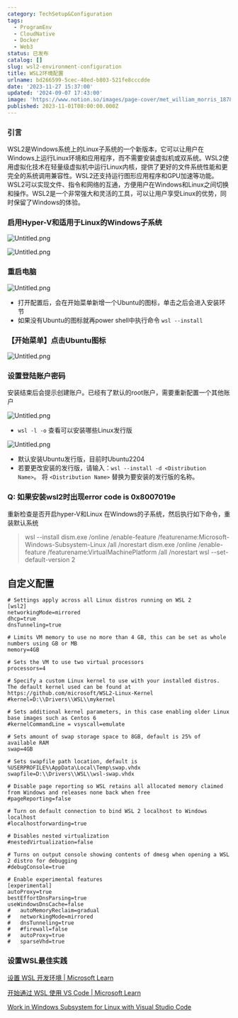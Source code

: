 ```yaml
---
category: TechSetup&Configuration
tags:
  - ProgramEnv
  - CloudNative
  - Docker
  - Web3
status: 已发布
catalog: []
slug: wsl2-environment-configuration
title: WSL2环境配置
urlname: bd266599-5cec-40ed-b803-521fe8cccdde
date: '2023-11-27 15:37:00'
updated: '2024-09-07 17:43:00'
image: 'https://www.notion.so/images/page-cover/met_william_morris_1878.jpg'
published: 2023-11-01T08:00:00.000Z
---
```


### 引言


WSL2是Windows系统上的Linux子系统的一个新版本，它可以让用户在Windows上运行Linux环境和应用程序，而不需要安装虚拟机或双系统。WSL2使用虚拟化技术在轻量级虚拟机中运行Linux内核，提供了更好的文件系统性能和更完全的系统调用兼容性。WSL2还支持运行图形应用程序和GPU加速等功能。WSL2可以实现文件、指令和网络的互通，方便用户在Windows和Linux之间切换和操作。WSL2是一个非常强大和灵活的工具，可以让用户享受Linux的优势，同时保留了Windows的体验。


### 启用Hyper-V和适用于Linux的Windows子系统


![Untitled.png](https://prod-files-secure.s3.us-west-2.amazonaws.com/5d24fe63-e567-4804-86f9-9fdc62e13082/62efe4d1-37d6-4606-a7b8-34dcd63ff38a/Untitled.png?X-Amz-Algorithm=AWS4-HMAC-SHA256&X-Amz-Content-Sha256=UNSIGNED-PAYLOAD&X-Amz-Credential=ASIAZI2LB46652KO7MCY%2F20250414%2Fus-west-2%2Fs3%2Faws4_request&X-Amz-Date=20250414T054048Z&X-Amz-Expires=3600&X-Amz-Security-Token=IQoJb3JpZ2luX2VjEIX%2F%2F%2F%2F%2F%2F%2F%2F%2F%2FwEaCXVzLXdlc3QtMiJIMEYCIQCZ3TQauszLQw%2F0VDPID%2FSyQ3t%2FZN22MITYjE%2BfryRSRgIhAJPWujxBUeG6hFoylQpbtxO8PyCb734hQ44YyYH7L8cTKogECP7%2F%2F%2F%2F%2F%2F%2F%2F%2F%2FwEQABoMNjM3NDIzMTgzODA1IgyNbzL%2BJ%2FXGW9elM1kq3AOwRsQvDBKtisVWWtnm9uVDtO%2BnyiFagK4H63N5cSS9Jng%2Fglld0lh8QJNyj0MVmtjf%2B7cSgNqZBBfhzSoPwaPd7ZsFAc5tgw%2FOM%2BTBaUCWsjk2O5M%2F8%2BGlJtZIH036bQ4Ji5F%2Bj5TdfYCVaQHGpJ55xp17zv3%2BVtbCMELSuW3GQhtO%2FPl9kHD70HAeBZ3QkYEsa%2FtUD4fL0hnZ2LdPnSiIgqmFVOZ2C32CjH43gFwU3LIw76ZKTyEhXYtEkjVSaXiDI96QiS9Z%2BTFZZLCPg5K2O5%2Bfb8PJTin%2BqXJSZmdczGzzDncsbn5ixbJINSg3MZl4dytREyg%2BFu%2Bkdef81nE0p0Hr8%2BluBELmg45UK7Cx6vb2tSkHql4zt0TREuKoa2MnHJJG6jRhxeGBNqQiW11A8dBhQEZWi%2FsNkr5S6%2BUVegN1MIht7f8bM9TfP6k%2BqeGy670%2FdxgsNflU0iy7f3TDuIhwZ3CJo9ASjUG2vX9q%2B4KwBIXSmzlqDd4cRgvGFyuGYlafjvzrQs0E%2F3YEpWhi3dW0pnH6Z3%2BQZAAudKibUAJjoAZZKZ3prsfyk%2Fiio5r0nbFLSLYZi58f9Q5d7Rxui0v6FPuvw1%2Bw2JWD8dDVSTjjuTy3aO1wMPwpHDDcrPK%2FBjqkAdZR%2FJ2emN%2F6lXf9bLEE1IWoXJelb8tv0oGMOi7IJPLG15sQ9YG2M6loPOpUbq%2Bqqwdu1er5JSE9zlPKx6Nl9cnkujcVrYc40Inwu00MSzOmWZsd2n%2BKAzbfQ0oR2H4vLzfB5hw84TIGL3eIaIsKfn1aqwS8GaXZEjdDyzY%2FZ2N16i5LvzdFO%2Fu1DzfpqtbOro%2Bnbwrsb%2FHPAG%2FT8ZORpCtqevuv&X-Amz-Signature=e330e07c956282947f486a6ee809ab1f67b120d61f0f093b60b450ca013d0a5d&X-Amz-SignedHeaders=host&x-id=GetObject)


![Untitled.png](https://prod-files-secure.s3.us-west-2.amazonaws.com/5d24fe63-e567-4804-86f9-9fdc62e13082/74866fe6-9ce5-4055-94c5-4900f6f5ff8b/Untitled.png?X-Amz-Algorithm=AWS4-HMAC-SHA256&X-Amz-Content-Sha256=UNSIGNED-PAYLOAD&X-Amz-Credential=ASIAZI2LB46652KO7MCY%2F20250414%2Fus-west-2%2Fs3%2Faws4_request&X-Amz-Date=20250414T054048Z&X-Amz-Expires=3600&X-Amz-Security-Token=IQoJb3JpZ2luX2VjEIX%2F%2F%2F%2F%2F%2F%2F%2F%2F%2FwEaCXVzLXdlc3QtMiJIMEYCIQCZ3TQauszLQw%2F0VDPID%2FSyQ3t%2FZN22MITYjE%2BfryRSRgIhAJPWujxBUeG6hFoylQpbtxO8PyCb734hQ44YyYH7L8cTKogECP7%2F%2F%2F%2F%2F%2F%2F%2F%2F%2FwEQABoMNjM3NDIzMTgzODA1IgyNbzL%2BJ%2FXGW9elM1kq3AOwRsQvDBKtisVWWtnm9uVDtO%2BnyiFagK4H63N5cSS9Jng%2Fglld0lh8QJNyj0MVmtjf%2B7cSgNqZBBfhzSoPwaPd7ZsFAc5tgw%2FOM%2BTBaUCWsjk2O5M%2F8%2BGlJtZIH036bQ4Ji5F%2Bj5TdfYCVaQHGpJ55xp17zv3%2BVtbCMELSuW3GQhtO%2FPl9kHD70HAeBZ3QkYEsa%2FtUD4fL0hnZ2LdPnSiIgqmFVOZ2C32CjH43gFwU3LIw76ZKTyEhXYtEkjVSaXiDI96QiS9Z%2BTFZZLCPg5K2O5%2Bfb8PJTin%2BqXJSZmdczGzzDncsbn5ixbJINSg3MZl4dytREyg%2BFu%2Bkdef81nE0p0Hr8%2BluBELmg45UK7Cx6vb2tSkHql4zt0TREuKoa2MnHJJG6jRhxeGBNqQiW11A8dBhQEZWi%2FsNkr5S6%2BUVegN1MIht7f8bM9TfP6k%2BqeGy670%2FdxgsNflU0iy7f3TDuIhwZ3CJo9ASjUG2vX9q%2B4KwBIXSmzlqDd4cRgvGFyuGYlafjvzrQs0E%2F3YEpWhi3dW0pnH6Z3%2BQZAAudKibUAJjoAZZKZ3prsfyk%2Fiio5r0nbFLSLYZi58f9Q5d7Rxui0v6FPuvw1%2Bw2JWD8dDVSTjjuTy3aO1wMPwpHDDcrPK%2FBjqkAdZR%2FJ2emN%2F6lXf9bLEE1IWoXJelb8tv0oGMOi7IJPLG15sQ9YG2M6loPOpUbq%2Bqqwdu1er5JSE9zlPKx6Nl9cnkujcVrYc40Inwu00MSzOmWZsd2n%2BKAzbfQ0oR2H4vLzfB5hw84TIGL3eIaIsKfn1aqwS8GaXZEjdDyzY%2FZ2N16i5LvzdFO%2Fu1DzfpqtbOro%2Bnbwrsb%2FHPAG%2FT8ZORpCtqevuv&X-Amz-Signature=badbd28ffbf205f4a683d3a99b102c73bfadb461a259e28ff77c749984125121&X-Amz-SignedHeaders=host&x-id=GetObject)


### 重启电脑


![Untitled.png](https://prod-files-secure.s3.us-west-2.amazonaws.com/5d24fe63-e567-4804-86f9-9fdc62e13082/ed8ca255-2fda-4c1b-9b1a-f1896300e8e7/Untitled.png?X-Amz-Algorithm=AWS4-HMAC-SHA256&X-Amz-Content-Sha256=UNSIGNED-PAYLOAD&X-Amz-Credential=ASIAZI2LB46652KO7MCY%2F20250414%2Fus-west-2%2Fs3%2Faws4_request&X-Amz-Date=20250414T054048Z&X-Amz-Expires=3600&X-Amz-Security-Token=IQoJb3JpZ2luX2VjEIX%2F%2F%2F%2F%2F%2F%2F%2F%2F%2FwEaCXVzLXdlc3QtMiJIMEYCIQCZ3TQauszLQw%2F0VDPID%2FSyQ3t%2FZN22MITYjE%2BfryRSRgIhAJPWujxBUeG6hFoylQpbtxO8PyCb734hQ44YyYH7L8cTKogECP7%2F%2F%2F%2F%2F%2F%2F%2F%2F%2FwEQABoMNjM3NDIzMTgzODA1IgyNbzL%2BJ%2FXGW9elM1kq3AOwRsQvDBKtisVWWtnm9uVDtO%2BnyiFagK4H63N5cSS9Jng%2Fglld0lh8QJNyj0MVmtjf%2B7cSgNqZBBfhzSoPwaPd7ZsFAc5tgw%2FOM%2BTBaUCWsjk2O5M%2F8%2BGlJtZIH036bQ4Ji5F%2Bj5TdfYCVaQHGpJ55xp17zv3%2BVtbCMELSuW3GQhtO%2FPl9kHD70HAeBZ3QkYEsa%2FtUD4fL0hnZ2LdPnSiIgqmFVOZ2C32CjH43gFwU3LIw76ZKTyEhXYtEkjVSaXiDI96QiS9Z%2BTFZZLCPg5K2O5%2Bfb8PJTin%2BqXJSZmdczGzzDncsbn5ixbJINSg3MZl4dytREyg%2BFu%2Bkdef81nE0p0Hr8%2BluBELmg45UK7Cx6vb2tSkHql4zt0TREuKoa2MnHJJG6jRhxeGBNqQiW11A8dBhQEZWi%2FsNkr5S6%2BUVegN1MIht7f8bM9TfP6k%2BqeGy670%2FdxgsNflU0iy7f3TDuIhwZ3CJo9ASjUG2vX9q%2B4KwBIXSmzlqDd4cRgvGFyuGYlafjvzrQs0E%2F3YEpWhi3dW0pnH6Z3%2BQZAAudKibUAJjoAZZKZ3prsfyk%2Fiio5r0nbFLSLYZi58f9Q5d7Rxui0v6FPuvw1%2Bw2JWD8dDVSTjjuTy3aO1wMPwpHDDcrPK%2FBjqkAdZR%2FJ2emN%2F6lXf9bLEE1IWoXJelb8tv0oGMOi7IJPLG15sQ9YG2M6loPOpUbq%2Bqqwdu1er5JSE9zlPKx6Nl9cnkujcVrYc40Inwu00MSzOmWZsd2n%2BKAzbfQ0oR2H4vLzfB5hw84TIGL3eIaIsKfn1aqwS8GaXZEjdDyzY%2FZ2N16i5LvzdFO%2Fu1DzfpqtbOro%2Bnbwrsb%2FHPAG%2FT8ZORpCtqevuv&X-Amz-Signature=3fca6f56991fe7937860e585b07e076d5e6539df8a8811bee82cdb5875e5c701&X-Amz-SignedHeaders=host&x-id=GetObject)

- 打开配置后，会在开始菜单新增一个Ubuntu的图标，单击之后会进入安装环节
- 如果没有Ubuntu的图标就再power shell中执行命令 `wsl --install`

### 【开始菜单】点击Ubuntu图标


![Untitled.png](https://prod-files-secure.s3.us-west-2.amazonaws.com/5d24fe63-e567-4804-86f9-9fdc62e13082/d7415a12-f453-43fe-a604-a208d85638a3/Untitled.png?X-Amz-Algorithm=AWS4-HMAC-SHA256&X-Amz-Content-Sha256=UNSIGNED-PAYLOAD&X-Amz-Credential=ASIAZI2LB46652KO7MCY%2F20250414%2Fus-west-2%2Fs3%2Faws4_request&X-Amz-Date=20250414T054048Z&X-Amz-Expires=3600&X-Amz-Security-Token=IQoJb3JpZ2luX2VjEIX%2F%2F%2F%2F%2F%2F%2F%2F%2F%2FwEaCXVzLXdlc3QtMiJIMEYCIQCZ3TQauszLQw%2F0VDPID%2FSyQ3t%2FZN22MITYjE%2BfryRSRgIhAJPWujxBUeG6hFoylQpbtxO8PyCb734hQ44YyYH7L8cTKogECP7%2F%2F%2F%2F%2F%2F%2F%2F%2F%2FwEQABoMNjM3NDIzMTgzODA1IgyNbzL%2BJ%2FXGW9elM1kq3AOwRsQvDBKtisVWWtnm9uVDtO%2BnyiFagK4H63N5cSS9Jng%2Fglld0lh8QJNyj0MVmtjf%2B7cSgNqZBBfhzSoPwaPd7ZsFAc5tgw%2FOM%2BTBaUCWsjk2O5M%2F8%2BGlJtZIH036bQ4Ji5F%2Bj5TdfYCVaQHGpJ55xp17zv3%2BVtbCMELSuW3GQhtO%2FPl9kHD70HAeBZ3QkYEsa%2FtUD4fL0hnZ2LdPnSiIgqmFVOZ2C32CjH43gFwU3LIw76ZKTyEhXYtEkjVSaXiDI96QiS9Z%2BTFZZLCPg5K2O5%2Bfb8PJTin%2BqXJSZmdczGzzDncsbn5ixbJINSg3MZl4dytREyg%2BFu%2Bkdef81nE0p0Hr8%2BluBELmg45UK7Cx6vb2tSkHql4zt0TREuKoa2MnHJJG6jRhxeGBNqQiW11A8dBhQEZWi%2FsNkr5S6%2BUVegN1MIht7f8bM9TfP6k%2BqeGy670%2FdxgsNflU0iy7f3TDuIhwZ3CJo9ASjUG2vX9q%2B4KwBIXSmzlqDd4cRgvGFyuGYlafjvzrQs0E%2F3YEpWhi3dW0pnH6Z3%2BQZAAudKibUAJjoAZZKZ3prsfyk%2Fiio5r0nbFLSLYZi58f9Q5d7Rxui0v6FPuvw1%2Bw2JWD8dDVSTjjuTy3aO1wMPwpHDDcrPK%2FBjqkAdZR%2FJ2emN%2F6lXf9bLEE1IWoXJelb8tv0oGMOi7IJPLG15sQ9YG2M6loPOpUbq%2Bqqwdu1er5JSE9zlPKx6Nl9cnkujcVrYc40Inwu00MSzOmWZsd2n%2BKAzbfQ0oR2H4vLzfB5hw84TIGL3eIaIsKfn1aqwS8GaXZEjdDyzY%2FZ2N16i5LvzdFO%2Fu1DzfpqtbOro%2Bnbwrsb%2FHPAG%2FT8ZORpCtqevuv&X-Amz-Signature=c0478bda305ee0a57c2e6c0e11ae5ddfc8a83a9a67361c96d0b327f9cd7255f7&X-Amz-SignedHeaders=host&x-id=GetObject)


### 设置登陆账户密码


安装结束后会提示创建账户。已经有了默认的root账户，需要重新配置一个其他账户


![Untitled.png](https://prod-files-secure.s3.us-west-2.amazonaws.com/5d24fe63-e567-4804-86f9-9fdc62e13082/bb38a6ce-031e-4122-9787-de509d2240bf/Untitled.png?X-Amz-Algorithm=AWS4-HMAC-SHA256&X-Amz-Content-Sha256=UNSIGNED-PAYLOAD&X-Amz-Credential=ASIAZI2LB46652KO7MCY%2F20250414%2Fus-west-2%2Fs3%2Faws4_request&X-Amz-Date=20250414T054048Z&X-Amz-Expires=3600&X-Amz-Security-Token=IQoJb3JpZ2luX2VjEIX%2F%2F%2F%2F%2F%2F%2F%2F%2F%2FwEaCXVzLXdlc3QtMiJIMEYCIQCZ3TQauszLQw%2F0VDPID%2FSyQ3t%2FZN22MITYjE%2BfryRSRgIhAJPWujxBUeG6hFoylQpbtxO8PyCb734hQ44YyYH7L8cTKogECP7%2F%2F%2F%2F%2F%2F%2F%2F%2F%2FwEQABoMNjM3NDIzMTgzODA1IgyNbzL%2BJ%2FXGW9elM1kq3AOwRsQvDBKtisVWWtnm9uVDtO%2BnyiFagK4H63N5cSS9Jng%2Fglld0lh8QJNyj0MVmtjf%2B7cSgNqZBBfhzSoPwaPd7ZsFAc5tgw%2FOM%2BTBaUCWsjk2O5M%2F8%2BGlJtZIH036bQ4Ji5F%2Bj5TdfYCVaQHGpJ55xp17zv3%2BVtbCMELSuW3GQhtO%2FPl9kHD70HAeBZ3QkYEsa%2FtUD4fL0hnZ2LdPnSiIgqmFVOZ2C32CjH43gFwU3LIw76ZKTyEhXYtEkjVSaXiDI96QiS9Z%2BTFZZLCPg5K2O5%2Bfb8PJTin%2BqXJSZmdczGzzDncsbn5ixbJINSg3MZl4dytREyg%2BFu%2Bkdef81nE0p0Hr8%2BluBELmg45UK7Cx6vb2tSkHql4zt0TREuKoa2MnHJJG6jRhxeGBNqQiW11A8dBhQEZWi%2FsNkr5S6%2BUVegN1MIht7f8bM9TfP6k%2BqeGy670%2FdxgsNflU0iy7f3TDuIhwZ3CJo9ASjUG2vX9q%2B4KwBIXSmzlqDd4cRgvGFyuGYlafjvzrQs0E%2F3YEpWhi3dW0pnH6Z3%2BQZAAudKibUAJjoAZZKZ3prsfyk%2Fiio5r0nbFLSLYZi58f9Q5d7Rxui0v6FPuvw1%2Bw2JWD8dDVSTjjuTy3aO1wMPwpHDDcrPK%2FBjqkAdZR%2FJ2emN%2F6lXf9bLEE1IWoXJelb8tv0oGMOi7IJPLG15sQ9YG2M6loPOpUbq%2Bqqwdu1er5JSE9zlPKx6Nl9cnkujcVrYc40Inwu00MSzOmWZsd2n%2BKAzbfQ0oR2H4vLzfB5hw84TIGL3eIaIsKfn1aqwS8GaXZEjdDyzY%2FZ2N16i5LvzdFO%2Fu1DzfpqtbOro%2Bnbwrsb%2FHPAG%2FT8ZORpCtqevuv&X-Amz-Signature=6dfc7502d1b68bb14bd8ca051210e29967fba48a6bdb15d6a24fd101c9451a80&X-Amz-SignedHeaders=host&x-id=GetObject)

- `wsl -l -o` 查看可以安装哪些Linux发行版

![Untitled.png](https://prod-files-secure.s3.us-west-2.amazonaws.com/5d24fe63-e567-4804-86f9-9fdc62e13082/4b4e5e2f-4e13-4651-8884-559a62c38137/Untitled.png?X-Amz-Algorithm=AWS4-HMAC-SHA256&X-Amz-Content-Sha256=UNSIGNED-PAYLOAD&X-Amz-Credential=ASIAZI2LB46652KO7MCY%2F20250414%2Fus-west-2%2Fs3%2Faws4_request&X-Amz-Date=20250414T054048Z&X-Amz-Expires=3600&X-Amz-Security-Token=IQoJb3JpZ2luX2VjEIX%2F%2F%2F%2F%2F%2F%2F%2F%2F%2FwEaCXVzLXdlc3QtMiJIMEYCIQCZ3TQauszLQw%2F0VDPID%2FSyQ3t%2FZN22MITYjE%2BfryRSRgIhAJPWujxBUeG6hFoylQpbtxO8PyCb734hQ44YyYH7L8cTKogECP7%2F%2F%2F%2F%2F%2F%2F%2F%2F%2FwEQABoMNjM3NDIzMTgzODA1IgyNbzL%2BJ%2FXGW9elM1kq3AOwRsQvDBKtisVWWtnm9uVDtO%2BnyiFagK4H63N5cSS9Jng%2Fglld0lh8QJNyj0MVmtjf%2B7cSgNqZBBfhzSoPwaPd7ZsFAc5tgw%2FOM%2BTBaUCWsjk2O5M%2F8%2BGlJtZIH036bQ4Ji5F%2Bj5TdfYCVaQHGpJ55xp17zv3%2BVtbCMELSuW3GQhtO%2FPl9kHD70HAeBZ3QkYEsa%2FtUD4fL0hnZ2LdPnSiIgqmFVOZ2C32CjH43gFwU3LIw76ZKTyEhXYtEkjVSaXiDI96QiS9Z%2BTFZZLCPg5K2O5%2Bfb8PJTin%2BqXJSZmdczGzzDncsbn5ixbJINSg3MZl4dytREyg%2BFu%2Bkdef81nE0p0Hr8%2BluBELmg45UK7Cx6vb2tSkHql4zt0TREuKoa2MnHJJG6jRhxeGBNqQiW11A8dBhQEZWi%2FsNkr5S6%2BUVegN1MIht7f8bM9TfP6k%2BqeGy670%2FdxgsNflU0iy7f3TDuIhwZ3CJo9ASjUG2vX9q%2B4KwBIXSmzlqDd4cRgvGFyuGYlafjvzrQs0E%2F3YEpWhi3dW0pnH6Z3%2BQZAAudKibUAJjoAZZKZ3prsfyk%2Fiio5r0nbFLSLYZi58f9Q5d7Rxui0v6FPuvw1%2Bw2JWD8dDVSTjjuTy3aO1wMPwpHDDcrPK%2FBjqkAdZR%2FJ2emN%2F6lXf9bLEE1IWoXJelb8tv0oGMOi7IJPLG15sQ9YG2M6loPOpUbq%2Bqqwdu1er5JSE9zlPKx6Nl9cnkujcVrYc40Inwu00MSzOmWZsd2n%2BKAzbfQ0oR2H4vLzfB5hw84TIGL3eIaIsKfn1aqwS8GaXZEjdDyzY%2FZ2N16i5LvzdFO%2Fu1DzfpqtbOro%2Bnbwrsb%2FHPAG%2FT8ZORpCtqevuv&X-Amz-Signature=ee8332e4cf2ad8ee54da7792d0b0cc30a1a18d613c7fa78b65cfb8ac5c81a041&X-Amz-SignedHeaders=host&x-id=GetObject)

- 默认安装Ubuntu发行版，目前时Ubuntu2204
- 若要更改安装的发行版，请输入：`wsl --install -d <Distribution Name>`。 将 `<Distribution Name>` 替换为要安装的发行版的名称。

### Q: 如果安装wsl2时出现error code is 0x8007019e


重新检查是否开启hyper-V和Linux 在Windows的子系统，然后执行如下命令，重装默认系统

> wsl --install
> dism.exe /online /enable-feature /featurename:Microsoft-Windows-Subsystem-Linux /all /norestart
> dism.exe /online /enable-feature /featurename:VirtualMachinePlatform /all /norestart
> wsl --set-default-version 2

## 自定义配置


```shell
# Settings apply across all Linux distros running on WSL 2
[wsl2]
networkingMode=mirrored
dhcp=true
dnsTunneling=true

# Limits VM memory to use no more than 4 GB, this can be set as whole numbers using GB or MB
memory=4GB 

# Sets the VM to use two virtual processors
processors=4

# Specify a custom Linux kernel to use with your installed distros. The default kernel used can be found at https://github.com/microsoft/WSL2-Linux-Kernel
#kernel=D:\\Drivers\\WSL\\mykernel

# Sets additional kernel parameters, in this case enabling older Linux base images such as Centos 6
#kernelCommandLine = vsyscall=emulate

# Sets amount of swap storage space to 8GB, default is 25% of available RAM
swap=4GB

# Sets swapfile path location, default is %USERPROFILE%\AppData\Local\Temp\swap.vhdx
swapfile=D:\\Drivers\\WSL\\wsl-swap.vhdx

# Disable page reporting so WSL retains all allocated memory claimed from Windows and releases none back when free
#pageReporting=false

# Turn on default connection to bind WSL 2 localhost to Windows localhost
#localhostforwarding=true

# Disables nested virtualization
#nestedVirtualization=false

# Turns on output console showing contents of dmesg when opening a WSL 2 distro for debugging
#debugConsole=true

# Enable experimental features
[experimental]
autoProxy=true
bestEffortDnsParsing=true
useWindowsDnsCache=false
#   autoMemoryReclaim=gradual
#   networkingMode=mirrored
#   dnsTunneling=true
#   #firewall=false
#   autoProxy=true
#   sparseVhd=true
```


### 设置WSL最佳实践


[设置 WSL 开发环境 | Microsoft Learn](https://learn.microsoft.com/zh-cn/windows/wsl/setup/environment#set-up-your-linux-username-and-password)


[开始通过 WSL 使用 VS Code | Microsoft Learn](https://learn.microsoft.com/zh-cn/windows/wsl/tutorials/wsl-vscode)


[Work in Windows Subsystem for Linux with Visual Studio Code](https://code.visualstudio.com/docs/remote/wsl-tutorial)

